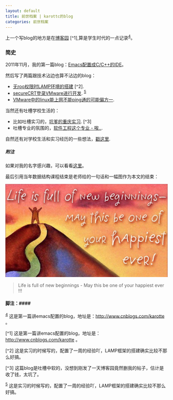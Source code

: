 ```yaml
---
layout: default
title: 前世档案 | karottc的blog
categories: 前世档案
---
```


上一个写blog的地方是在[博客园](http://www.cnblogs.com/karotte/) [^1],算是学生时代的一点记录<sup><a href="#fnref:4" name="fnref:4">4</a></sup>。

### 简史 ###
2011年11月，我的第一篇blog：[Emacs配置成C/C++的IDE](http://blog.csdn.net/karotte/article/details/6990031)。

然后写了两篇跟技术沾边也算不沾边的blog：

* [无roo权限时LAMP环境的搭建](http://www.cnblogs.com/karotte/archive/2012/08/12/install_lamp.html) [^2].
* [secureCRT登录VMware进行开发](http://www.cnblogs.com/karotte/archive/2013/03/16/ssh2vmware.html). <sup><a href="#fnref:5" name="fnref:5">5</a></sup>
* [VMware中的linux能上网不能ping通的可能偏方一](http://www.cnblogs.com/karotte/archive/2013/03/24/vmware-ping.html).

当然还有吐槽学校生活的：

* 比如吐槽实习的，[坑爹的重庆实习](http://www.cnblogs.com/karotte/archive/2012/07/31/2616643.html). [^3]
* 吐槽专业的氛围的，[软件工程这个专业 - 唉..](http://www.cnblogs.com/karotte/archive/2012/06/17/impetuous_colloge.html).

自然还有对学校生活和实习经历的一些想法，[戳这里](http://www.cnblogs.com/karotte/category/388927.html).

##### 附注 #####

如果对我的名字感兴趣，可以看看[这里](http://karottc.is-programmer.com/posts/37508.html)。

最后引用当年数据结构课程结束是老师给的一句话和一幅图作为本文的结束：

![life is new](/images/20140614_2_life_is_new_start.png)

> Life is full of new beginnings - May this be one of your happiest ever !!!


#### 脚注：####

<sup><a href="#fnref:4" name="fnref:4">4</a></sup> 这是第一篇讲emacs配置的blog，地址是：http://www.cnblogs.com/karotte 。

[^1] 这是第一篇讲emacs配置的blog，地址是：http://www.cnblogs.com/karotte 。

[^2] 这是实习的时候写的，配置了一周的经验吖，LAMP框架的搭建确实比较不那么好搞。

[^3] 这篇blog是吐槽中软的，没想到刚发了一天博客园竟然删我的帖子，估计是收了钱，太坑了。

<sup><a href="#fnref:5" name="fnref:5">5</a></sup> 这是实习的时候写的，配置了一周的经验吖，LAMP框架的搭建确实比较不那么好搞。
